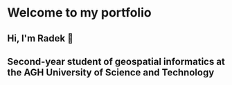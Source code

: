 # Welcome to my portfolio
## Hi, I'm Radek 👋
## Second-year student of geospatial informatics at the AGH University of Science and Technology

